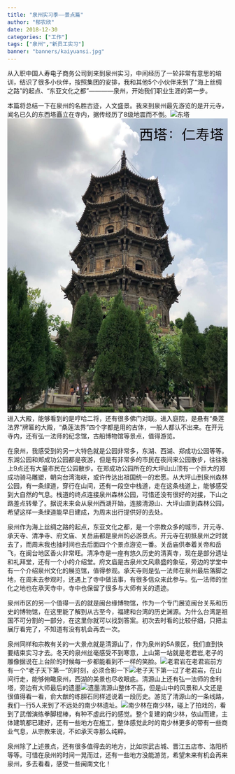 ```yaml
---
title: "泉州实习季——景点篇"
author: "郁农欣"
date: 2018-12-30
categories: ["工作"]
tags: ["泉州","新员工实习"]
banner: "banners/kaiyuansi.jpg"
---
```


从入职中国人寿电子商务公司到来到泉州实习，中间经历了一轮非常有意思的培训，结识了很多小伙伴，按照集团的安排，我和其他5个小伙伴来到了“海上丝绸之路”的起点、“东亚文化之都”————泉州，开始我们职业生涯的第一步。

本篇将总结一下在泉州的名胜古迹，人文盛景。我来到泉州最先游览的是开元寺，闻名已久的东西塔矗立在寺内，据传经历了8级地震而不倒。![东塔](blog/2018-12-30/dongta.jpg)![西塔](https://github.com/MichaelYu1016/mysite/raw/master/static/blog/2018-12-30/xita.jpg)进入大殿，能够看到的是哼哈二将，还有很多佛门对联。进入庭院，是悬有“桑莲法界”牌匾的大殿，“桑莲法界”四个字都是用的古体，一般人都认不出来。在开元寺内，还有弘一法师的纪念馆，古船博物馆等景点，值得游览。

在泉州，我感受到的另一大特色就是公园非常多，东湖、西湖、郑成功公园等等。东湖公园和郑成功公园都是夜游，但是有非常多的市民在夜间来公园散步，往往晚上9点还有大量市民在公园散步。在郑成功公园所在的大坪山山顶有一个巨大的郑成功骑马雕塑，朝向台湾海峡，或许传达出祖国统一的宏愿。从大坪山到泉州森林公园，有一条绿道，穿行在山间，还有一段空中栈道，走在这条栈道上，能够感受到大自然的气息。栈道的终点连接泉州森林公园，可惜还没有很好的对接，下山之路差点转晕了。据说未来会从泉州西湖开始，连接清源山、大坪山直到森林公园，希望这样一条绿道能早日建成，为周末出行提供好的去处。

泉州作为海上丝绸之路的起点，东亚文化之都，是一个宗教众多的城市，开元寺、承天寺、清净寺、府文庙、关岳庙都是泉州的必游景点。开元寺在初抵泉州之时就去了，而周末我也抽时间也去后面四个个景点游览一番。关岳庙供奉着关帝和岳飞，在闽台地区香火非常旺。清净寺是一座有悠久历史的清真寺，现在是部分遗址和礼拜堂，还有一个小的介绍堂。府文庙是古泉州文风鼎盛的象征，旁边的学堂中有一个介绍泉州文化的展览馆，值得参观。承天寺则是弘一法师在泉州最后落脚之地，在周末去参观时，还遇上了寺中做法事，有很多信众来此参与。弘一法师的坐化之地也在承天寺中，寺中也保留了很多与大师有关的遗迹。

泉州市区的另一个值得一去的就是闽台缘博物馆，作为一个专门展览闽台关系和历史的博物馆，在这里能了解到从古至今，福建和台湾的历史渊源。为什么台湾是祖国不可分割的一部分，在这里你就可以找到答案。初次去时看的比较仔细，只把主展厅看完了，不知道有没有机会再去一次。

泉州同样和宗教有关的一大景点就是清源山了，作为泉州的5A景区，我们直到快要结束实习才去。冬天的泉州丝毫感受不到寒意，上山第一站就是老君岩,老子的雕像据说在上台阶的时候每一步都能看到不一样的笑脸。![老君岩](https://github.com/MichaelYu1016/mysite/raw/master/static/blog/2018-12-30/laojunyan.jpg)在老君岩前方有一个“老子天下第一”的时刻，必须合影一下![老子天下第一](https://github.com/MichaelYu1016/mysite/raw/master/static/blog/2018-12-30/tianxiadiyi.jpg)过了老君岩，在山间行走，能够俯瞰泉州，西湖的美景也尽收眼底。清源山上还有弘一法师的舍利塔，旁边有大师最后的遗墨![遗墨](https://github.com/MichaelYu1016/mysite/raw/master/static/blog/2018-12-30/yimo.jpg)清源山整体不高，但是山中的风景和人文还是很值得看一看，俞大猷的练胆石同样述说着一段历史。游览了清源山的一条线路，我们一行5人来到了不远处的南少林遗址。![南少林](https://github.com/MichaelYu1016/mysite/raw/master/static/blog/2018-12-30/nanshaolin.jpg)在南少林，碰上了拍戏的，看到了武僧演练拳脚棍棒，有种不虚此行的感觉。整个复建的南少林，依山而建，主体建筑都已建好，还有一些地方在施工，整体感觉此时的南少林更多的带有一些商业气息，从宗教来说，不如承天寺那么纯粹。

泉州除了上述景点，还有很多值得去的地方，比如崇武古城、晋江五店市、洛阳桥等等。可惜在泉州的时间一晃而过，还有一些地方没能游览，希望未来有机会再来泉州，多去看看，感受一些闽南文化！